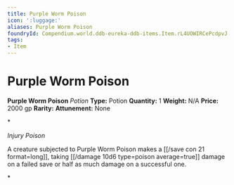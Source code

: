 ```yaml
---
title: Purple Worm Poison
icon: ':luggage:'
aliases: Purple Worm Poison
foundryId: Compendium.world.ddb-eureka-ddb-items.Item.rL4UOWIRCePcdpvJ
tags:
- Item
---
```


# Purple Worm Poison

**Purple Worm Poison**
_Potion_
**Type:** Potion
**Quantity:** 1
**Weight:** N/A
**Price:** 2000 gp
**Rarity:** 
**Attunement:** None

*<p>*Injury Poison*

A creature subjected to Purple Worm Poison makes a [[/save con 21 format=long]], taking  [[/damage 10d6 type=poison average=true]] damage on a failed save or half as much damage on a successful one.</p>*